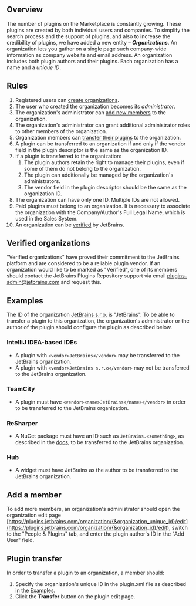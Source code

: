 [//]: # (title: Organizations)

## Overview

The number of plugins on the Marketplace is constantly growing. These plugins are created by both individual users and companies. To simplify the search process and the support of plugins, and also to increase the credibility of plugins, we have added a new entity – **_Organizations_**.
An organization lets you gather on a single page such company-wide information as company website and email address. An organization includes both plugin authors and their plugins. Each organization has a name and a *unique ID*.

## Rules

1. Registered users can [create organizations](https://plugins.jetbrains.com/organizations/new).
2. The user who created the organization becomes its *administrator*.
3. The organization's administrator can [add new members](https://plugins.jetbrains.com/docs/marketplace/organizations.html#Organizations-Addamember) to the organization.
4. The organization's administrator can grant additional administrator roles to other members of the organization.
5. Organization members can [transfer their plugins](https://plugins.jetbrains.com/docs/marketplace/organizations.html#Organizations-Plugintransfer) to the organization.
6. A plugin can be transferred to an organization if and only if the vendor field in the plugin descriptor is the same as the organization ID.
7. If a plugin is transferred to the organization:
    1. The plugin authors retain the right to manage their plugins, even if some of them do not belong to the organization.
    2. The plugin can additionally be managed by the organization's administrators.
    3. The vendor field in the plugin descriptor should be the same as the organization ID.
8. The organization can have only one ID. Multiple IDs are not allowed.
9. Paid plugins must belong to an organization. It is necessary to associate the organization with the Company/Author's Full Legal Name, which is used in the Sales System.
10. An organization can be [verified](https://plugins.jetbrains.com/docs/marketplace/organizations.html#Organizations-Verifiedorganizations) by JetBrains.

## Verified organizations

"Verified organizations" have proved their commitment to the JetBrains platform and are considered to be a reliable plugin vendor. If an organization would like to be marked as "Verified", one of its members should contact the JetBrains Plugins Repository support via email [plugins-admin@jetbrains.com](mailto:plugins-admin@jetbrains.com) and request this.

## Examples

The ID of the organization [JetBrains s.r.o.](https://plugins.jetbrains.com/organization/JetBrains) is "JetBrains". To be able to transfer a plugin to this organization, the organization's administrator or the author of the plugin should configure the plugin as described below.

### IntelliJ IDEA-based IDEs

* A plugin with `<vendor>JetBrains</vendor>` may be transferred to the JetBrains organization.
* A plugin with `<vendor>JetBrains s.r.o</vendor>` may not be transferred to the JetBrains organization.

### TeamCity

* A plugin must have `<vendor><name>JetBrains</name></vendor>` in order to be transferred to the JetBrains organization.

### ReSharper

* A NuGet package must have an ID such as `JetBrains.<something>`, as described in the [docs](https://www.jetbrains.com/help/resharper/sdk/HowTo/Start/CreateNuGetPackageForPlugin.html), to be transferred to the JetBrains organization.

### Hub

* A widget must have JetBrains as the author to be transferred to the JetBrains organization.

## Add a member

To add more members, an organization's administrator should open the organization edit page [https://plugins.jetbrains.com/organization/{&organization_unique_id}/edit](https://plugins.jetbrains.com/organization/{&organization_id}/edit), switch to the "People & Plugins" tab, and enter the plugin author's ID in the "Add User" field.

## Plugin transfer

In order to transfer a plugin to an organization, a member should:
1. Specify the organization's unique ID in the plugin.xml file as described in the [Examples](https://plugins.jetbrains.com/docs/marketplace/organizations.html#Organizations-Examples).
2. Click the **Transfer** button on the plugin edit page.